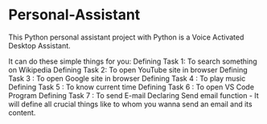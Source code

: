 # Personal-Assistant

 This Python personal assistant project with Python is a Voice Activated Desktop Assistant.
 
 It can do these simple things for you:
 Defining Task 1: To search something on Wikipedia 
 Defining Task 2: To open YouTube site in browser
 Defining Task 3 : To open Google site in browser
 Defining Task 4 : To play music 
 Defining Task 5 : To know current time
 Defining Task 6 : To open VS Code Program
 Defining Task 7 : To send E-mail
 Declaring Send email function - It will define all crucial things like to whom you wanna send an email and its content. 
